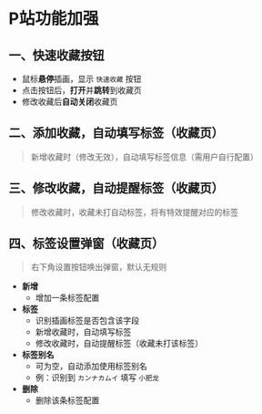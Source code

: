 # P站功能加强

## 一、快速收藏按钮

- 鼠标**悬停**插画，显示 `快速收藏` 按钮
- 点击按钮后，**打开**并**跳转**到收藏页
- 修改收藏后**自动关闭**收藏页

## 二、添加收藏，自动填写标签（收藏页）

> 新增收藏时（修改无效），自动填写标签信息（需用户自行配置）

## 三、修改收藏，自动提醒标签（收藏页）

> 修改收藏时，收藏未打自动标签，将有特效提醒对应的标签

## 四、标签设置弹窗（收藏页）

> 右下角设置按钮唤出弹窗，默认无规则

- **新增**
  - 增加一条标签配置
- **标签**
  - 识别插画标签是否包含该字段
  - 新增收藏时，自动填写标签
  - 修改收藏时，自动提醒标签（收藏未打该标签）
- **标签别名**
  - 可为空，自动添加使用标签别名
  - 例：识别到 `カンナカムイ` 填写 `小肥龙`
- **删除**
  - 删除该条标签配置
